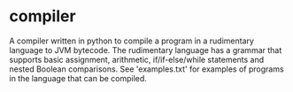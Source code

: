 # compiler
A compiler written in python to compile a program in a rudimentary language to JVM bytecode. The rudimentary language has a grammar that supports basic assignment, arithmetic, if/if-else/while statements and nested Boolean comparisons. See 'examples.txt' for examples of programs in the language that can be compiled.
